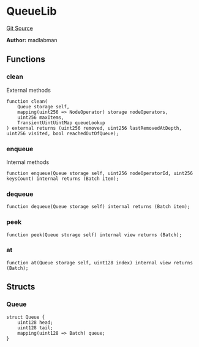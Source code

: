 # QueueLib
[Git Source](https://github.com/lidofinance/community-staking-module/blob/3a4f57c9cf742468b087015f451ef8dce648f719/src/lib/QueueLib.sol)

**Author:**
madlabman


## Functions
### clean

External methods


```solidity
function clean(
    Queue storage self,
    mapping(uint256 => NodeOperator) storage nodeOperators,
    uint256 maxItems,
    TransientUintUintMap queueLookup
) external returns (uint256 removed, uint256 lastRemovedAtDepth, uint256 visited, bool reachedOutOfQueue);
```

### enqueue

Internal methods


```solidity
function enqueue(Queue storage self, uint256 nodeOperatorId, uint256 keysCount) internal returns (Batch item);
```

### dequeue


```solidity
function dequeue(Queue storage self) internal returns (Batch item);
```

### peek


```solidity
function peek(Queue storage self) internal view returns (Batch);
```

### at


```solidity
function at(Queue storage self, uint128 index) internal view returns (Batch);
```

## Structs
### Queue

```solidity
struct Queue {
    uint128 head;
    uint128 tail;
    mapping(uint128 => Batch) queue;
}
```

